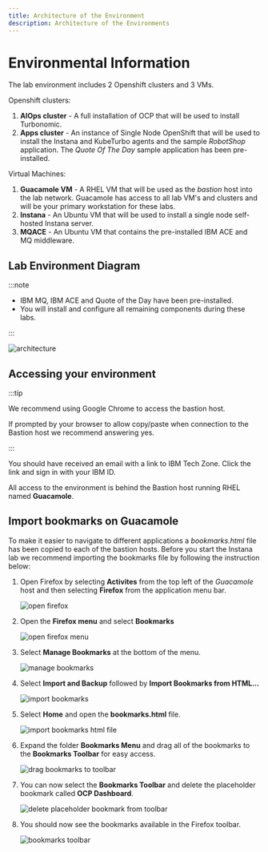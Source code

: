 ```yaml
---
title: Architecture of the Environment
description: Architecture of the Environments
---
```


# Environmental Information

The lab environment includes 2 Openshift clusters and 3 VMs.

Openshift clusters:

1. **AIOps cluster** - A full installation of OCP that will be used to install
   Turbonomic.
2. **Apps cluster** - An instance of Single Node OpenShift that will be used to
   install the Instana and KubeTurbo agents and the sample _RobotShop_
   application. The _Quote Of The Day_ sample application has been
   pre-installed.

Virtual Machines:

1. **Guacamole VM** - A RHEL VM that will be used as the _bastion_ host into the
   lab network. Guacamole has access to all lab VM's and clusters and will be
   your primary workstation for these labs.
2. **Instana** - An Ubuntu VM that will be used to install a single node
   self-hosted Instana server.
3. **MQACE** - An Ubuntu VM that contains the pre-installed IBM ACE and MQ
   middleware.

## Lab Environment Diagram

:::note

- IBM MQ, IBM ACE and Quote of the Day have been pre-installed.
- You will install and configure all remaining components during these labs.

:::

![architecture](images/architecture-instana-turbo.png)

## Accessing your environment

:::tip

We recommend using Google Chrome to access the bastion host.

If prompted by your browser to allow copy/paste when connection to the Bastion
host we recommend answering yes.

:::

You should have received an email with a link to IBM Tech Zone. Click the link
and sign in with your IBM ID.

All access to the environment is behind the Bastion host running RHEL named
**Guacamole**.

## Import bookmarks on Guacamole

To make it easier to navigate to different applications a _bookmarks.html_ file
has been copied to each of the bastion hosts. Before you start the Instana lab
we recommend importing the bookmarks file by following the instruction below:

1. Open Firefox by selecting **Activites** from the top left of the _Guacamole_
   host and then selecting **Firefox** from the application menu bar.

   ![open firefox](images/open-firefox.png)

1. Open the **Firefox menu** and select **Bookmarks**

   ![open firefox menu](images/firefox-bookmarks-2.png)

1. Select **Manage Bookmarks** at the bottom of the menu.

   ![manage bookmarks](images/firefox-bookmarks-3.png)

1. Select **Import and Backup** followed by **Import Bookmarks from HTML...**

   ![import bookmarks](images/firefox-bookmarks-4.png)

1. Select **Home** and open the **bookmarks.html** file.

   ![import bookmarks html file](images/firefox-bookmarks-5.png)

1. Expand the folder **Bookmarks Menu** and drag all of the bookmarks to the
   **Bookmarks Toolbar** for easy access.

   ![drag bookmarks to toolbar](images/firefox-bookmarks-6.png)

1. You can now select the **Bookmarks Toolbar** and delete the placeholder
   bookmark called **OCP Dashboard**.

   ![delete placeholder bookmark from toolbar](images/firefox-bookmarks-7.png)

1. You should now see the bookmarks available in the Firefox toolbar.

   ![bookmarks toolbar](images/firefox-bookmarks-8.png)

<!--
- [Linux and Mac Users](#linux-and-mac-users)
- [Windows Users](#windows-users)

## Linux and Mac Users

### Connect to a Server with a Private Key

1. Search for the `Terminal` app and open

2. Update your _id_rsa_ file permissions to avoid SSH permission errors

```sh
chmod 600 <path-to-key-file>/id_rsa
```

3. Access your control node using your provided SSH key:

```sh
ssh -i <path-to-your-key> <user>@<control node IP address>
```

## Windows Users

- For Windows 10 or higher, it's recommended to use
  [Windows PowerShell](#1-windows-powershell)
- For Windows users who are on lower than Windows 10, you can use
  [PuTTY](#2-putty)

### 1. Windows PowerShell

1. To open PowerShell, press `Windows+X`, and then click `Windows PowerShell`.

![Windows Start Menu](images/windowspowershell-1.png)

2. Access your control node using your provided SSH key:

```
ssh -i <path-to-your-key> <user>@<control node IP address>
```

Example:

![PowerShell SSH](images/windowspowershell-2.png)

### 2. PuTTY

Use SSH Keys with PuTTY on Windows

Requirements:

- Install PuTTY and PuTTYgen from the
  [PuTTY Download Page](https://www.chiark.greenend.org.uk/~sgtatham/putty/latest.html)
- Remote server accessible over OpenSSH

#### Use Existing Public And Private Keys

1. If you have an existing OpenSSH public and private key, copy the `id_rsa` key
   to your Windows desktop.

2. Launch `PuTTYgen` from the Windows Programs list

3. Click `Conversions` from the PuTTY Key Generator menu and select `Import key`

![PuTTY Key Gen](images/puttygen-1.png)

4. Navigate to the OpenSSH private key and click `Open`.

5. Under `Actions` -> `Save the generated key`, select `Save private key`. You
   can enter **optional** passphrase to protect the private key.

![PuTTY Key Gen](images/puttygen-2.png)

6. Save the private key to the desktop as `id_rsa.ppk`.

If the public key is already appended to the `authorized_keys` file on the
remote SSH server, then proceed to
[Connect to Server with Private Key](#connect-to-server-with-private-key).

#### Connect to Server with Private Key

1. Close the PuTTYgen tool and open `PuTTY`

2. Enter the remote server `Host Name (or IP address)` under `Session`.

![PuTTY connect to server](images/putty-1.png)

3. Navigate to `Connection -> SSH -> Auth`. Click `Browse...` under
   `Authentication parameters` -> `Private key file for authentication`

![PuTTY private key setting](images/putty-2.png)

4. Locate the `id_rsa.ppk` private key and click `Open`.

![PuTTY private key setting auth](images/putty-3.png)

5. Finally, click `Open` again to log into the remote server with key pair
   authentication. -->
